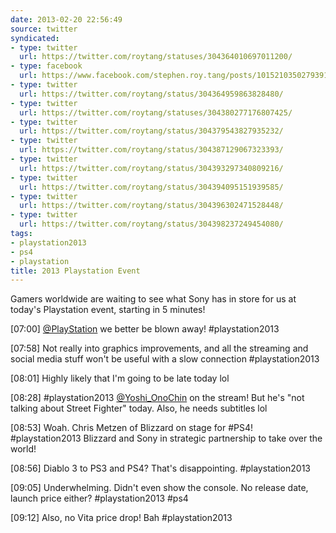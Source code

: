 ```yaml
---
date: 2013-02-20 22:56:49
source: twitter
syndicated:
- type: twitter
  url: https://twitter.com/roytang/statuses/304364010697011200/
- type: facebook
  url: https://www.facebook.com/stephen.roy.tang/posts/10152103502793912
- type: twitter
  url: https://twitter.com/roytang/status/304364959863828480/
- type: twitter
  url: https://twitter.com/roytang/statuses/304380277176807425/
- type: twitter
  url: https://twitter.com/roytang/status/304379543827935232/
- type: twitter
  url: https://twitter.com/roytang/status/304387129067323393/
- type: twitter
  url: https://twitter.com/roytang/status/304393297340809216/
- type: twitter
  url: https://twitter.com/roytang/status/304394095151939585/
- type: twitter
  url: https://twitter.com/roytang/status/304396302471528448/
- type: twitter
  url: https://twitter.com/roytang/status/304398237249454080/
tags:
- playstation2013
- ps4
- playstation
title: 2013 Playstation Event
---
```


Gamers worldwide are waiting to see what Sony has in store for us at today's Playstation event, starting in 5 minutes!

[07:00] [@PlayStation](https://twitter.com/PlayStation/) we better be blown away! #playstation2013

[07:58] Not really into graphics improvements, and all the streaming and social media stuff won't be useful with a slow connection #playstation2013

[08:01] Highly likely that I'm going to be late today lol

[08:28] #playstation2013 [@Yoshi_OnoChin](https://twitter.com/Yoshi_OnoChin/) on the stream! But he's "not talking about Street Fighter" today. Also, he needs subtitles lol

[08:53] Woah. Chris Metzen of Blizzard on stage for #PS4! #playstation2013 Blizzard and Sony in strategic partnership to take over the world!

[08:56] Diablo 3 to PS3 and PS4? That's disappointing. #playstation2013

[09:05] Underwhelming. Didn't even show the console. No release date, launch price either? #playstation2013 #ps4

[09:12] Also, no Vita price drop! Bah #playstation2013
